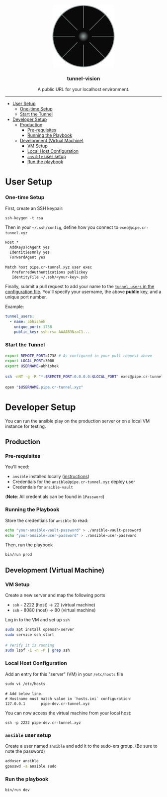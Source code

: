 <div align="center">
  <a href="https://github.com/abhchand/tunnel-vision">
    <img
      width="200"
      alt="tunnel-vision"
      src="meta/logo.png?raw=true"
    />
  </a>

  <h3>tunnel-vision</h3>

  <p>A public URL for your localhost environment.</p>
</div>

---

- [User Setup](#user-setup)
    + [One-time Setup](#one-time-setup)
    + [Start the Tunnel](#start-the-tunnel)
- [Developer Setup](#developer-setup)
  * [Production](#production)
    + [Pre-requisites](#pre-requisites)
    + [Running the Playbook](#running-the-playbook)
  * [Development (Virtual Machine)](#development--virtual-machine-)
    + [VM Setup](#vm-setup)
    + [Local Host Configuration](#local-host-configuration)
    + [`ansible` user setup](#-ansible--user-setup)
    + [Run the playbook](#run-the-playbook)


# User Setup

### One-time Setup

First, create an SSH keypair:

```
ssh-keygen -t rsa
```

Then in your `~/.ssh/config`, define how you connect to `exec@pipe.cr-tunnel.xyz`

```
Host *
  AddKeysToAgent yes
  IdentitiesOnly yes
  ForwardAgent yes

Match host pipe.cr-tunnel.xyz user exec
   PreferredAuthentications publickey
   IdentityFile ~/.ssh/<your-key>.pub
```

Finally, submit a pull request to add your name to the [`tunnel_users` in the configuration file](roles/tunnel-server/vars/main.yml). You'll specify your username, the above **public** key, and a unique port number.

Example:

```yaml
tunnel_users:
  - name: abhishek
    unique_port: 1738
    public_key: ssh-rsa AAAAB3NzaC1...
```

### Start the Tunnel

```bash
export REMOTE_PORT=1738 # As configured in your pull request above
export LOCAL_PORT=3000
export USERNAME=abhishek

ssh -nNT -g -R "*:$REMOTE_PORT:0.0.0.0:$LOCAL_PORT" exec@pipe.cr-tunnel.xyz

open "$USERNAME.pipe.cr-tunnel.xyz"
```

# Developer Setup

You can run the ansible play on the production server or on a local VM instance for testing.

## Production

### Pre-requisites

You'll need:

* `ansible` installed locally ([instructions](https://docs.ansible.com/ansible/latest/installation_guide/intro_installation.html))
* Credentials for the `ansible@pipe.cr-tunnel.xyz` deploy user
* Credentials for `ansible-vault`

(**Note**: All credentials can be found in `1Password`)

### Running the Playbook

Store the credentials for `ansible` to read:

```bash
echo "your-ansible-vault-password" > ./ansible-vault-password
echo "your-ansible-user-password" > ./ansible-user-password
```

Then, run the playbook

```bash
bin/run prod
```

## Development (Virtual Machine)

### VM Setup

Create a new server and map the following ports
  - `ssh` - 2222 (host) -> 22 (virtual machine)
  - `ssh` - 8080 (host) -> 80 (virtual machine)


Log in to the VM and set up `ssh`

```bash
sudo apt install openssh-server
sudo service ssh start

# Verify it is running
sudo lsof -i -n -P | grep ssh
```

### Local Host Configuration

Add an entry for this "server" (VM) in your `/etc/hosts` file

```
sudo vi /etc/hosts

# Add below line.
# Hostname must match value in `hosts.ini` configuration!
127.0.0.1       pipe-dev.cr-tunnel.xyz
```

You can now access the virtual machine from your local host:

```
ssh -p 2222 pipe-dev.cr-tunnel.xyz
```

### `ansible` user setup

Create a user named `ansible` and add it to the sudo-ers group. (Be sure to note the password)

```bash
adduser ansible
gpasswd -a ansible sudo
```

### Run the playbook

```bash
bin/run dev
```
